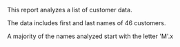This report analyzes a list of customer data. 

The data includes first and last names of 46 customers.  

A majority of the names analyzed start with the letter 'M'.x